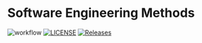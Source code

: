 # Software Engineering Methods

![workflow](https://github.com/AyeThandarPhyo/CWtest/actions/workflows/main.yml/badge.svg)
[![LICENSE](https://img.shields.io/github/license/AyeThandarPhyo/CWtest.svg?style=flat-square)](https://github.com/AyeThandarPhyo/CWtest/blob/master/LICENSE)
[![Releases](https://img.shields.io/github/release/AyeThandarPhyo/CWtest/all.svg?style=flat-square)](https://github.com/AyeThandarPhyo/CWtest/releases)